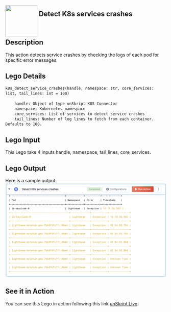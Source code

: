 [<img align="left" src="https://unskript.com/assets/favicon.png" width="100" height="100" style="padding-right: 5px">](https://unskript.com/assets/favicon.png) 
<h2>Detect K8s services crashes</h2>

<br>

## Description
This action detects service crashes by checking the logs of each pod for specific error messages.


## Lego Details

    k8s_detect_service_crashes(handle, namespace: str, core_services: list, tail_lines: int = 100)

        handle: Object of type unSkript K8S Connector
        namespace: Kubernetes namespace
        core_services: List of services to detect service crashes
        tail_lines: Number of log lines to fetch from each container. Defaults to 100.

## Lego Input
This Lego take 4 inputs handle, namespace, tail_lines, core_services.

## Lego Output
Here is a sample output.
<img src="./1.png">

## See it in Action

You can see this Lego in action following this link [unSkript Live](https://us.app.unskript.io)